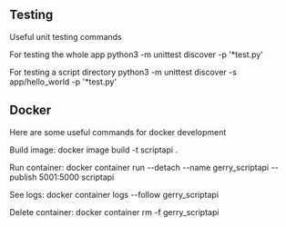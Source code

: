 ## Testing
Useful unit testing commands

For testing the whole app
python3 -m unittest discover -p '*test.py'

For testing a script directory
python3 -m unittest discover -s app/hello_world -p '*test.py'


## Docker
Here are some useful commands for docker development

Build image:
docker image build -t scriptapi .

Run container:
docker container run --detach --name gerry_scriptapi  --publish 5001:5000 scriptapi

See logs:
docker container logs --follow gerry_scriptapi

Delete container:
docker container rm -f gerry_scriptapi